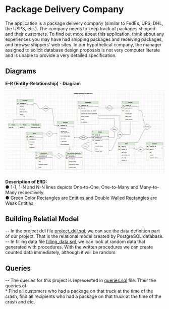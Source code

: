 # Package Delivery Company
The application is a package delivery company (similar to FedEx, UPS, DHL, the USPS, etc.). The company needs to keep track of packages shipped and their customers. To find out more about this application, think about any experiences you may have had shipping packages and receiving packages, and browse shippers’ web sites. In our hypothetical company, the manager assigned to solicit database design proposals is not very computer literate and is unable to provide a very detailed specification.

## Diagrams
<b>E-R (Entity-Relationship) - Diagram</b>
<p align="center">
  <img src="https://github.com/Assylzhan-Izbassar/Databases/blob/main/Project/final_version_of_relational_model.png" width="720" title="ER(Entity Relationship) - Diagram">
</p>
<p> <b>Description of ERD:</b></br>
● 1-1, 1-N and N-N lines depicts One-to-One, One-to-Many and Many-to-Many respectively.</br>
● Green Color Rectangles are Entities and Double Walled Rectangles are Weak Entities.</br>
</p>

## Building Relatial Model
<p>
  -- In the project ddl file <a href="https://github.com/Assylzhan-Izbassar/Databases/blob/main/Project/project_ddl.sql">project_ddl.sql</a>, we can see the data definition part of our project. That is the relational model created by PostgreSQL database. </br>
  -- In filling data file <a href="https://github.com/Assylzhan-Izbassar/Databases/blob/main/Project/filling_data.sql">filling_data.sql</a>, we can look at random data that generated with procedures. With the written procedures we can create counted data immediately, although it will be random. </br>
</p>

## Queries

<p>
  -- The queries for this project is represented in <a href="https://github.com/Assylzhan-Izbassar/Databases/blob/main/Project/queries.sql">queries.sql</a> file. Their the queries of </br>
  * Find all customers who had a package on that truck at the time of the crash, find all recipients who had a package on that truck at the time of the crash and etc.
</p>
